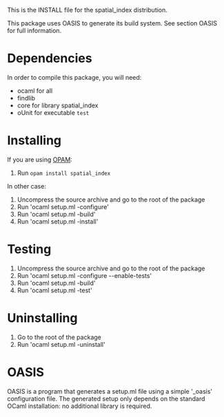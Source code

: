 This is the INSTALL file for the spatial_index distribution.

This package uses OASIS to generate its build system. See section OASIS for
full information.

Dependencies
============

In order to compile this package, you will need:

* ocaml for all
* findlib
* core for library spatial_index
* oUnit for executable `test`

Installing
==========

If you are using [OPAM](http://opam.ocaml.org/):

1. Run `opam install spatial_index`

In other case:

1. Uncompress the source archive and go to the root of the package
2. Run 'ocaml setup.ml -configure'
3. Run 'ocaml setup.ml -build'
4. Run 'ocaml setup.ml -install'

Testing
=======

1. Uncompress the source archive and go to the root of the package
2. Run 'ocaml setup.ml -configure --enable-tests'
3. Run 'ocaml setup.ml -build'
4. Run 'ocaml setup.ml -test'

Uninstalling
============

1. Go to the root of the package
2. Run 'ocaml setup.ml -uninstall'

OASIS
=====

OASIS is a program that generates a setup.ml file using a simple '_oasis'
configuration file. The generated setup only depends on the standard OCaml
installation: no additional library is required.

